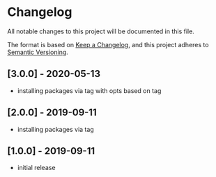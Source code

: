 # Changelog
All notable changes to this project will be documented in this file.

The format is based on [Keep a Changelog](https://keepachangelog.com/en/1.0.0/),
and this project adheres to [Semantic Versioning](https://semver.org/spec/v2.0.0.html).


## [3.0.0] - 2020-05-13
- installing packages via tag with opts based on tag


## [2.0.0] - 2019-09-11
- installing packages via tag


## [1.0.0] - 2019-09-11
- initial release